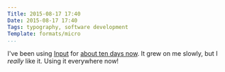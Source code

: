 ```yaml
---
Title: 2015-08-17 17:40
Date: 2015-08-17 17:40
Tags: typography, software development
Template: formats/micro
...
```


I've been using [Input] for [about ten days now]. It grew on me slowly, but I
*really* like it. Using it everywhere now!

[Input]: http://input.fontbureau.com
[about ten days now]: http://www.chriskrycho.com/2015/2015-08-07-2137.html

